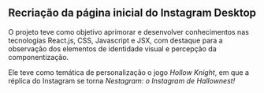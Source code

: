 ## Recriação da página inicial do Instagram Desktop

<p>O projeto teve como objetivo aprimorar e desenvolver conhecimentos nas tecnologias React.js, CSS, Javascript e JSX, com destaque para a observação dos elementos de identidade visual e percepção da componentização.</p>
<p>Ele teve como temática de personalização o jogo <em>Hollow Knight</em>, em que a réplica do Instagram se torna <em>Nestagram: o Instagram de Hallownest!</em></p>
